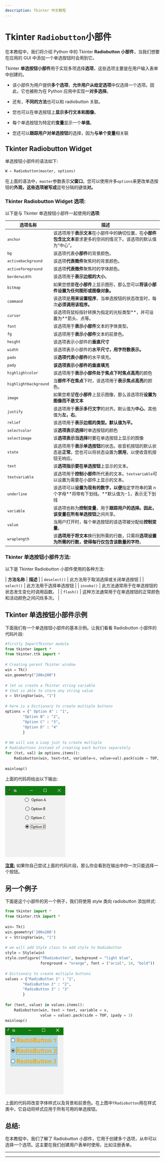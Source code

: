 ```yaml
---
description: Tkinter 中文教程
---
```


# Tkinter `Radiobutton`小部件

在本教程中，我们将介绍 Python 中的 Tkinter **Radiobutton 小部件**，当我们想要在应用的 GUI 中添加一个单选按钮时会用到它。

Tkinter **单选按钮小部件**用于实现多项选择**选项**，这些选项主要是在用户输入表单中创建的。

*   该小部件为用户提供**多个选项**，**允许用户从给定选项**中仅选择一个选项。因此，它也被称为在 Python 应用中实现**一对多选择**。

*   还有，**不同的方法**也可以和 radiobutton 关联。

*   您也可以在单选按钮上**显示多行文本和图像**。

*   每个单选按钮为特定的**变量**显示一个**单值**。

*   您还可以**跟踪用户对单选按钮**的选择，因为**与单个变量**相关联

## Tkinter Radiobutton Widget

单选按钮小部件的语法如下:

```py
W = Radiobutton(master, options) 
```

在上面的语法中，`master`参数表示**父窗口**。您可以使用许多`options`来更改单选按钮的**外观，这些选项被写成**逗号分隔的键值**对。**

### Tkinter Radiobutton Widget 选项:

以下是与 Tkinter 单选按钮小部件一起使用的**选项**:

| **选项名称** | **描述** |
| --- | --- |
| `anchor` | 该选项用于**表示文本**在小部件中的确切位置，在**小部件包含比文本**要求更多的空间的情况下。该选项的默认值为“中心”。 |
| `bg` | 该选项代表**小部件**的背景颜色。 |
| `activebackground` | 该选项**代表微件**聚焦时的背景颜色。 |
| `activeforeground` | 该选项**代表微件**聚焦时的字体颜色。 |
| `borderwidth` | 该选项用于**表示边框的大小**。 |
| `bitmap` | 如果您想要**在小部件**上显示图形，那么您可以**将该小部件设置为任何图形或图像对象。** |
| `command` | 该选项是**用来设置程序**，当单选按钮的状态改变时，每次**必须调用该程序。** |
| `cursor` | 该选项将鼠标指针转换为指定的光标类型**，并可设置为**箭头、点等。 |
| `font` | 该选项用于**表示小部件**文本的字体类型。 |
| `fg` | 该选项用于**表示小部件**文本的前景色。 |
| `height` | 该选项表示小部件的**垂直尺寸** |
| `width` | 该选项表示小部件的**水平尺寸，用字符数表示。** |
| `padx` | 该**选项代表小部件**的水平填充。 |
| `pady` | **该选项表示小部件的垂直填充** |
| `highlightcolor` | 该选项用于**表示小部件处于焦点下时焦点高亮**的颜色 |
| `highlightbackground` | 当**部件不在焦点**下时，该选项用于**表示焦点高亮**的颜色。 |
| `image` | 如果您希望**在小部件**上显示图像，那么该选项将**设置为图像而不是文本** |
| `justify` | 该选项用于**表示多行文字**的对齐。默认值为**中心**。其他值为**左，右**。 |
| `relief` | 该选项用于**表示边框的类型。**默认值为**平。** |
| `selectcolor` | 该**选项表示选择**时单选按钮的颜色 |
| `selectimage` | 该**选项表示当选择**时要在单选按钮上显示的图像 |
| `state` | 该选项用于**表示单选按钮**的状态。收音机按钮的默认状态是**正常**。您也可以将状态设置为**禁用**，以使收音机按钮无响应。 |
| `text` | 该**选项指示要在单选按钮**上显示的文本。 |
| `textvariable` | 该选项用于**控制小部件**所代表的文本。`textvariable`可以设置为需要在小部件上显示的文本。 |
| `underline` | 该选项可以**设置为现有的数字，以便**指定字符串的第 n 个字母**将带有下划线。**默认值为-1，表示无下划线 |
| `variable` | 该选项也称为**控制变量**，用于**跟踪用户的选择。因此，该变量在所有单选按钮**之间共享。 |
| `value` | 当用户打开时，每个单选按钮的该选项被分配给**控制变量**。 |
| `wraplength` | 该**选项用于将文本**换行到所需的行数，只需将**选项设置为所需的行数，使得每行仅包含该数量的字符**。 |

### Tkinter 单选按钮小部件方法:

以下是 Tkinter Radiobutton 小部件使用的各种方法:

| **方法名称** | **描述** |
| `deselect()` | 此方法用于取消选择或关闭单选按钮 |
| `select()` | 此方法用于选择单选按钮 |
| `invoke()` | 此方法通常用于在单选按钮的状态发生变化时调用函数。 |
| `flash()` | 这种方法通常用于在单选按钮的正常颜色和活动颜色之间闪烁多次。 |

## Tkinter 单选按钮小部件示例

下面我们有一个单选按钮小部件的基本示例。让我们看看 Radiobutton 小部件的代码片段:

```py
#firstly ImportTkinter module 
from tkinter import * 
from tkinter.ttk import *

# Creating parent Tkinter window 
win = Tk() 
win.geometry("200x200") 

# let us create a Tkinter string variable 
# that is able to store any string value 
v = StringVar(win, "1") 

# here is a Dictionary to create multiple buttons 
options = {" Option A" : "1", 
		"Option B" : "2", 
		"Option C" : "3", 
		"Option D" : "4" 
		} 

# We will use a Loop just to create multiple 
# Radiobuttons instaed of creating each button separately
for (txt, val) in options.items(): 
	Radiobutton(win, text=txt, variable=v, value=val).pack(side = TOP, ipady = 4) 

mainloop() 
```

上面的代码将给出以下输出:

![](img/12e1a2e7eebc7b553fcc8e077d362773.png)

<u>**注意:**</u> 如果你自己尝试上面的代码片段，那么你会看到在输出中你一次只能选择一个按钮。

## 另一个例子

下面是这个小部件的另一个例子，我们将使用 style 类向 radiobutton 添加样式:

```py
from tkinter import * 
from tkinter.ttk import *

win= Tk() 
win.geometry('200x200') 
v = StringVar(win, "1") 

# we will add Style class to add style to Radiobutton  
style = Style(win) 
style.configure("TRadiobutton", background = "light blue", 
				foreground = "orange", font = ("arial", 14, "bold")) 

# Dictionary to create multiple buttons 
values = {"RadioButton 1" : "1", 
		"RadioButton 2" : "2", 
		"RadioButton 3" : "3" 
		} 

for (text, value) in values.items(): 
	Radiobutton(win, text = text, variable = v, 
				value = value).pack(side = TOP, ipady = 3) 
mainloop() 
```

![](img/dcbf62cd7debc30134ac24b576bb4b3f.png)

上面的代码将改变字体样式以及背景和前景色。在上图中`TRadiobutton`用在样式类中，它自动将样式应用于所有可用的单选按钮。

## 总结:

在本教程中，我们了解了 Radiobutton 小部件，它用于创建多个选项，从中可以选择一个选项。这主要在我们创建用户表单时使用，比如注册表单。

* * *

* * *